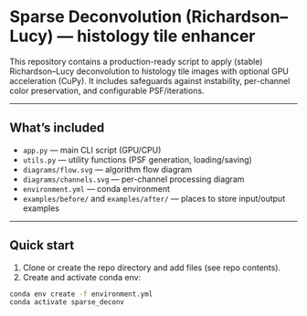 # Sparse Deconvolution (Richardson–Lucy) — histology tile enhancer

This repository contains a production-ready script to apply (stable) Richardson–Lucy deconvolution to histology tile images with optional GPU acceleration (CuPy). It includes safeguards against instability, per-channel color preservation, and configurable PSF/iterations.

---

## What’s included

- `app.py` — main CLI script (GPU/CPU)
- `utils.py` — utility functions (PSF generation, loading/saving)
- `diagrams/flow.svg` — algorithm flow diagram
- `diagrams/channels.svg` — per-channel processing diagram
- `environment.yml` — conda environment
- `examples/before/` and `examples/after/` — places to store input/output examples

---

## Quick start

1. Clone or create the repo directory and add files (see repo contents).
2. Create and activate conda env:
```bash
conda env create -f environment.yml
conda activate sparse_deconv
